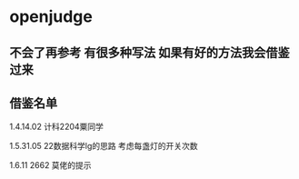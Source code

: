 # openjudge

## **不会了再参考 有很多种写法 如果有好的方法我会借鉴过来**

## 借鉴名单

1.4.14.02 计科2204粟同学

1.5.31.05 22数据科学lg的思路 考虑每盏灯的开关次数

1.6.11 2662 莫佬的提示
